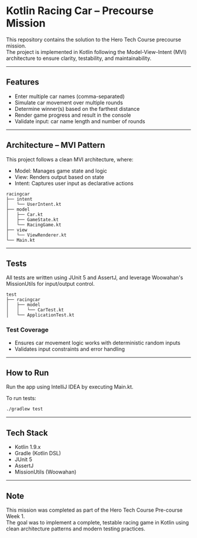 # Kotlin Racing Car – Precourse Mission

This repository contains the solution to the Hero Tech Course precourse mission.  
The project is implemented in Kotlin following the Model-View-Intent (MVI) architecture to ensure clarity, testability, and maintainability.

---

## Features

- Enter multiple car names (comma-separated)
- Simulate car movement over multiple rounds
- Determine winner(s) based on the farthest distance
- Render game progress and result in the console
- Validate input: car name length and number of rounds

---

## Architecture – MVI Pattern

This project follows a clean MVI architecture, where:

- Model: Manages game state and logic  
- View: Renders output based on state  
- Intent: Captures user input as declarative actions

```
racingcar
├── intent
│   └── UserIntent.kt
├── model
│   ├── Car.kt
│   ├── GameState.kt
│   └── RacingGame.kt
├── view
│   └── ViewRenderer.kt
└── Main.kt
```

---

## Tests

All tests are written using JUnit 5 and AssertJ, and leverage Woowahan's MissionUtils for input/output control.

```
test
├── racingcar
│   ├── model
│   │   └── CarTest.kt
│   └── ApplicationTest.kt
```

### Test Coverage

- Ensures car movement logic works with deterministic random inputs  
- Validates input constraints and error handling

---

## How to Run

Run the app using IntelliJ IDEA by executing Main.kt.

To run tests:

```bash
./gradlew test
```

---

## Tech Stack

- Kotlin 1.9.x  
- Gradle (Kotlin DSL)  
- JUnit 5  
- AssertJ  
- MissionUtils (Woowahan)

---


## Note

This mission was completed as part of the Hero Tech Course Pre-course Week 1.  
The goal was to implement a complete, testable racing game in Kotlin using clean architecture patterns and modern testing practices.
